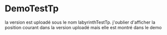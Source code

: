 # DemoTestTp
la version est uploadé sous le nom labyrinthTestTp.
j'oublier d'afficher la position courant dans la version uploadé mais elle est montré dans le demo
